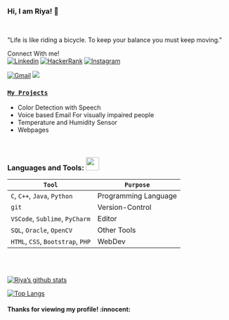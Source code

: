 ### Hi, I am Riya! 👋
<br>

"Life is like riding a bicycle. To keep your balance you must keep moving."
<br>

<!-- Your badges -->
Connect With me!
<br>
[![Linkedin](https://img.shields.io/badge/-Riya-blue?style=flat&logo=Linkedin&logoColor=white)](https://www.linkedin.com/in/riya-negi-6152721b3)
[![HackerRank](https://img.shields.io/badge/-riyasnegi12-islamicgreen?style=flat&logo=HackerRank&logoColor=black)](https://www.hackerrank.com/riyasnegi12)
[![Instagram](https://img.shields.io/badge/-riya_negi12-c13584?style=flat&labelColor=c13584&logo=instagram&logoColor=white)](https://www.instagram.com/riya_negi12/)
<!--[![GCP](https://img.icons8.com/color/65/000000/google-cloud)](https://www.cloudskillsboost.google/public_profiles/bd8ab0cc-28af-46ba-9515-830c1b90da95)-->
[![Gmail](https://img.shields.io/badge/-riyasnegi12-c14438?style=flat&logo=Gmail&logoColor=white)](mailto:riyasnegi12@gmail.com)
![](https://komarev.com/ghpvc/?username=riyanegi1211&style=flat)
<br>
### [**`My Projects`**](https://github.com/riyanegi1211?tab=projects)<br>

- Color Detection with Speech
- Voice based Email For visually impaired people
- Temperature and Humidity Sensor
- Webpages
<br>

### Languages and Tools: <img src="https://media.giphy.com/media/WUlplcMpOCEmTGBtBW/giphy.gif" width="30">
 `Tool` | `Purpose`
---|---
`C`, `C++`, `Java`, `Python` | Programming Language
`git` | Version-Control
`VSCode`, `Sublime`, `PyCharm` | Editor
`SQL`, `Oracle`, `OpenCV` | Other Tools
`HTML`, `CSS`, `Bootstrap`, `PHP` | WebDev


<br><br>
<!-- GitHub README Stats -->
[![Riya’s github stats](https://github-readme-stats.vercel.app/api?username=riyanegi1211)](https://github.com/riyanegi1211)

[![Top Langs](https://github-readme-stats.vercel.app/api/top-langs/?username=riyanegi1211&layout=compact)](https://github.com/riyanegi1211)

<h4 align="left"> Thanks for viewing my profile! :innocent:</h4> </p>

